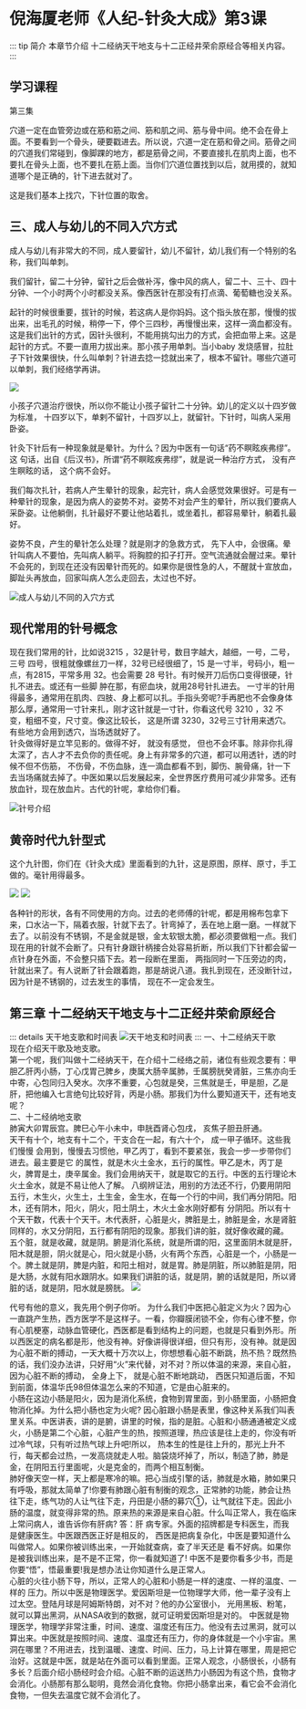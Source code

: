 # 倪海厦老师《人纪-针灸大成》第3课
 
::: tip 简介
 本章节介绍  十二经纳天干地支与十二正经井荣俞原经合等相关内容。
:::
## 学习课程
<xgplayer url="https://s3.ananas.chaoxing.com/video/52/45/2a/1939170a6eb03d3f6111a2fa73ce39e1/sd.mp4" />

第三集

穴道一定在血管旁边或在筋和筋之间、筋和肌之间、筋与骨中间。绝不会在骨上面。不要看到一个骨头，硬要戳进去。所以说，穴道一定在筋和骨之间。筋骨之间的穴道我们常碰到，像脚踝的地方，都是筋骨之间，不要直接扎在肌肉上面，也不要扎在骨头上面，也不要扎在筋上面。当你们穴道位置找到以后，就用摸的，就知道哪个是正确的，针下进去就对了。    

这是我们基本上找穴，下针位置的取舍。
## 三、成人与幼儿的不同入穴方式    
成人与幼儿有非常大的不同，成人要留针，幼儿不留针，幼儿我们有一个特别的名称，我们叫单刺。   

我们留针，留二十分钟，留针之后会做补泻，像中风的病人，留二十、三十、四十分钟、一个小时两个小时都没关系。像西医针在那没有打点滴、葡萄糖也没关系。        

起针的时候很重要，拔针的时候，若这病人是你妈妈。这个指头放在那，慢慢的拔出来，出毛孔的时候，稍停一下，停个三四秒，再慢慢出来，这样一滴血都没有。这是我们出针的方式，因针头很利，不能用挑勾出力的方式，会把血带上来。这是起针的方式。不要一直用力拔出来。那小孩子用单刺。当小baby 发烧感冒，拉肚子下针效果很快，什么叫单刺？针进去捻一捻就出来了，根本不留针。哪些穴道可以单刺，我们经络学再讲。   

![](https://p.ananas.chaoxing.com/star3/origin/ec440c3727a9252085625ecc7ebbf27f.jpg)

小孩子穴道治疗很快，所以你不能让小孩子留针二十分钟。幼儿的定义以十四岁做为标准， 十四岁以下，单剌不留针，十四岁以上，就留针。下针时，叫病人采用卧姿。       

针灸下针后有一种现象就是晕针。为什么？因为中医有一句话“药不瞑眩疾弗缪”。这 句话，出自《后汉书》，所谓“药不瞑眩疾弗缪”，就是说一种治疗方式， 没有产生瞑眩的话， 这个病不会好。      

 我们每次扎针，若病人产生晕针的现象，起完针，病人会感觉效果很好。可是有一种晕针的现象，是因为病人的姿势不对。姿势不对会产生的晕针，所以我们要病人采卧姿。让他躺倒，扎针最好不要让他站着扎，或坐着扎，都容易晕针，躺着扎最好。   

姿势不良，产生的晕针怎么处理？就是刚才的急救方式， 先下人中，会很痛。晕针叫病人不要怕，先叫病人躺平。将胸腔的扣子打开。空气流通就会醒过来。晕针不会死的，到现在还没有因晕针而死的。如果你是很性急的人，不醒就十宣放血，脚趾头再放血，回家叫病人怎么走回去，太过也不好。   

![成人与幼儿不同的入穴方式](https://p.ananas.chaoxing.com/star3/origin/d8b275d5fce0ed81d59c20191046f3bc.png)  

## 现代常用的针号概念   
现在我们常用的针，比如说3215 ，32是针号，数目字越大，越细，一号，二号，三号 四号，很粗就像螺丝刀一样，32号已经很细了，15 是一寸半，号码小，粗一点，有2815，平常多用 32。也会需要 28 号针。有时候开刀后伤口变得很硬，针扎不进去。或还有一些脚 肿在那，有瘀血块，就用28号针扎进去。
一寸半的针用得最多，通常用在肌肉、四肢、身上都可以扎。手指头旁呢?手再肥也不会像身体那么厚，通常用一寸针来扎，刚才这针就是一寸针，你看这代号 3210 ，32 不变，粗细不变，尺寸变。像这比较长， 这是所谓 3230，32号三寸针用来透穴。有些地方会用到透穴，当场透就好了。   
 针灸做得好是立竿见影的。做得不好， 就没有感觉， 但也不会坏事。除非你扎得太深了，古人才不去负你的责任呢。身上有非常多的穴道，都可以用透针，透的时候不但不伤筋， 不伤骨，不伤血脉，连一滴血都看不到，脚伤、腕骨痛，针一下去当场痛就去掉了。中医如果以后发展起来，全世界医疗费用可减少非常多。还有放血针，现在放血片。古代的针呢，拿给你们看。

![针号介绍](https://p.ananas.chaoxing.com/star3/origin/56d3569a18a98efa7d3f818cee06eb2b.png)    

## 黄帝时代九针型式    
这个九针图，你们在《针灸大成》里面看到的九针，这是原图，原样、原寸，手工做的。毫针用得最多。
 
![](https://p.ananas.chaoxing.com/star3/origin/0fc469b6c9167015e228c11ff46470ea.jpg)
![](https://p.ananas.chaoxing.com/star3/origin/4d044b1ebb274d202761232a639ad413.jpg) 
 
 各种针的形状，各有不同使用的方向。过去的老师傅的针呢，都是用棉布包拿下来，口水沾一下，隔着衣服，针就下去了。针弯掉了，丢在地上磨一磨。一样就下去了。以前没有不锈钢，不是金就是银，金太软银太脆，都必须要做粗一点。我们现在用的针就不会断了。只有针身跟针柄接合处容易折断，所以我们下针都会留一点针身在外面，不会整只插下去。若一段断在里面， 两指同时一下压旁边的肉， 针就出来了。有人说断了针会跟着跑，那是胡说八道。我扎到现在，还没断针过，因为针是不锈钢的，过去发生的事情， 现在不一定会发生。    

## 第三章 十二经纳天干地支与十二正经井荣俞原经合
::: details 天干地支歌和时间表
![天干地支和时间表](https://p.ananas.chaoxing.com/star3/origin/8ee99536e5b5e9c7fb7fe36bf1133593.png)
:::
一、十二经纳天干歌    
现在介绍天干歌及地支歌。    
第一个呢，我们叫做十二经纳天干，在介绍十二经络之前，诸位有些观念要有：甲胆乙肝丙小肠，丁心戊胃己脾乡，庚属大肠辛属肺，壬属膀胱癸肾脏，三焦亦向壬中寄，心包同归入癸水。次序不重要，心包就是癸，三焦就是壬，甲是胆，乙是肝，把他编入七言绝句比较好背，丙是小肠。那我们为什么要知道天干，还有地支呢？   
 二、十二经纳地支歌    
肺寅大卯胃辰宫。脾巳心午小未中，申胱酉肾心包戌， 亥焦子胆丑肝通。    
天干有十个，地支有十二个，干支合在一起，有六十个， 成一甲子循环。这些我们慢慢 会用到，慢慢去习惯他，甲乙丙丁，看到不要紧张，我会一步一步带你们进去。最主要是它 的属性，就是木火土金水，五行的属性。甲乙是木，丙丁是火，脾胃是土，庚辛属金。我们会用纳天干，就是取它的五行。中医的五行理论木火土金水，就是不易让他人了解。
八纲辨证法，用别的方法还不行，仍要用阴阳五行，木生火，火生土，土生金，金生水，在每一个行的中间，我们再分阴阳。阳木，还有阴木，阳火，阴火，阳土阴土，木火土金水刚好都有 分阴阳。所以有十个天干数，代表十个天干。木代表肝，心脏是火，脾脏是土，肺脏是金，水是肾脏同样的，水又分阴阳，五行都有阴阳的现象。那我们讲的脏，就好像收藏的藏。
五个脏，就是收藏，就是阴。腑是消化系统，就是所谓的阳，这里面阴木就是肝，阳木就是胆，阴火就是心，阳火就是小肠，火有两个东西，心脏是一个，小肠是一个。脾土就是阴，脾是内脏，和阳土相对，就是胃。肺是阴脏，所以肺脏是阴，阳是大肠，水就有阳水跟阴水。如果我们讲脏的话，就是阴，腑的话就是阳，所以肾脏的话，就是阴，阳水就是膀胱。
![](https://p.ananas.chaoxing.com/star3/origin/29386dc286b0347990d1236fbf838f67.jpg)


代号有他的意义，我先用个例子你听。
为什么我们中医把心脏定义为火？因为心一直跳产生热，西方医学不是这样子。一看，你瓣膜闭锁不全，你有心律不整，你有心肌梗塞，动脉血管硬化，西医都是看到结构上的问题，也就是只看到外形。所以西医定的病名都是形，他没有神。好像讲得很详细，但只有形，没有神。就是因为心脏不断的搏动，一天大概十万次以上，你想想看心脏不断跳，热不热？既然热的话，我们没办法讲，只好用“火”来代替，对不对？所以体温的来源，来自心脏， 因为心脏不断的搏动， 全身上下， 就是心脏不断地跳动， 西医只知道后面，不知到前面，体温华氏98但体温怎么来的不知道，它是由心脏来的。    
小肠在这边小肠是阳火，因为是消化系统，食物到胃里面，到小肠里面，小肠把食物消化掉。为什么把小肠也定为火呢? 因心脏跟小肠是表里，像这种关系我们叫表里关系。中医讲表，讲的是腑，讲里的时候，指的是脏。心脏和小肠通通被定义成火，小肠是第二个心脏，心脏产生的热，按照道理，热应该是往上走的，你没有听过冷气球，只有听过热气球上升吧!所以， 热本生的性是往上升的，那光上升不行，每天都会过热，一发高烧就走人啦。脑袋烧坏掉了，所以，制造了肺，肺是金，在阴阳五行里面呢，火是克金的，而两个相互制衡。   
 肺好像天空一样，天上都是寒冷的嘛。把心当成引擎的话，肺就是水箱，肺如果只有呼吸，那就太简单了!你要有肺跟心脏有制衡的观念，正常肺的功能，肺会让热往下走，练气功的人让气往下走，丹田是小肠的募穴①，让气就往下走。因此小肠的温度，就变得非常的热。原来热的来源是来自心脏。什么叫正常人，我在临床上常问病人，谁告诉你有肝病? 答：肝 病专家。外面的招牌都是专科医生，而我是健康医生。中医跟西医正好是相反的， 西医是把病复杂化，中医是要知道什么叫做常人。如果你被训练出来，一开始就查病，查了半天还是 看不好病。如果你是被我训练出来，是不是不正常，你一看就知道了! 中医不是要你看多少书，而是你要“悟”，悟最重要!我是想办法让你知道什么是正常人。    
心脏的火往小肠下导，所以，正常人的心脏和小肠是一样的速度、一样的温度、一样的 压力。所以中医是物理医学。爱因斯坦是一位物理学大师，他一辈子没有上过太空。登陆月球是阿姆斯特朗，对不对？他的办公室很小， 光用黑板、粉笔，就可以算出黑洞，从NASA收到的数据，就可证明爱因斯坦是对的。
中医就是物理医学，物理学非常注重，时间、速度、温度还有压力。他没有去过黑洞，就可以算出来。中医就是按照时间、速度、温度还有压力，你的身体就是一个小宇宙。黑洞在哪里？不用进去，找到温暖、速度、时间、压力，马上计算在哪里，周是把它治好。这就是中医，就是站在外面可以看到里面。正常人观念，小肠很长，小肠有多长？后面介绍小肠经时会介绍。心脏不断的运送热力小肠因为有这个热，食物才会消化。小肠那有那么聪明，竟然会消化食物。你把小肠拿出来，看它会不会消化食物，一但失去温度它就不会消化了。   
